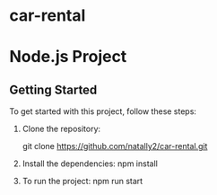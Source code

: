 # car-rental

# Node.js Project

## Getting Started

To get started with this project, follow these steps:

1. Clone the repository:

   git clone https://github.com/natally2/car-rental.git
   
2. Install the dependencies:
  npm install

3. To run the project:
   npm run start
   
